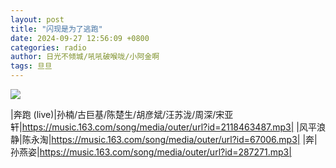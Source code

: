 ```yaml
---
layout: post
title: "闪现是为了逃跑"
date: 2024-09-27 12:56:09 +0800
categories: radio
author: 日光不倾城/吼吼破喉咙/小阿金啊
tags: 旦旦
---
```

![]({{site.baseurl}}/images/cover_20240927.jpg)

|奔跑 (live)|孙楠/古巨基/陈楚生/胡彦斌/汪苏泷/周深/宋亚轩|https://music.163.com/song/media/outer/url?id=2118463487.mp3|
|风平浪静|陈永淘|https://music.163.com/song/media/outer/url?id=67006.mp3|
|奔|孙燕姿|https://music.163.com/song/media/outer/url?id=287271.mp3|

